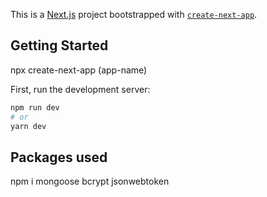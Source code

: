 This is a [Next.js](https://nextjs.org/) project bootstrapped with [`create-next-app`](https://github.com/vercel/next.js/tree/canary/packages/create-next-app).

## Getting Started

npx create-next-app (app-name)

First, run the development server:

```bash
npm run dev
# or
yarn dev
```

## Packages used

npm i mongoose bcrypt jsonwebtoken
